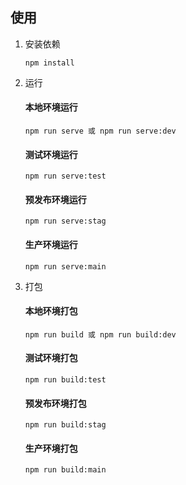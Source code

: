 ## 使用

1. 安装依赖

   ```
   npm install
   ```

2. 运行

   #### 本地环境运行

   ```
   npm run serve 或 npm run serve:dev
   ```
   
   #### 测试环境运行

   ```
   npm run serve:test
   ```

   #### 预发布环境运行

   ```
   npm run serve:stag
   ```

   #### 生产环境运行

   ```
   npm run serve:main
   ```

3. 打包

   #### 本地环境打包
   ```
   npm run build 或 npm run build:dev
   ```
   
   #### 测试环境打包
   ```
   npm run build:test
   ```

   #### 预发布环境打包

   ```
   npm run build:stag
   ```

   #### 生产环境打包

   ```
   npm run build:main
   ```
